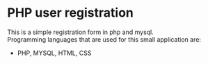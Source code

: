 # PHP user registration

This is a simple registration form in php and mysql.<br/>
Programming languages that are used for this small application are:

- PHP, MYSQL, HTML, CSS
